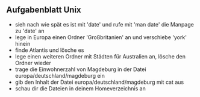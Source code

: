 ## Aufgabenblatt Unix

* sieh nach wie spät es ist mit 'date' und rufe mit 'man date' die Manpage zu 'date' an
* lege in Europa einen Ordner 'Großbritanien' an und verschiebe 'york' hinein
* finde Atlantis und lösche es
* lege einen weiteren Ordner mit Städten für Australien an, lösche den Ordner wieder
* trage die Einwohnerzahl von Magdeburg in der Datei europa/deutschland/magdeburg ein
* gib den Inhalt der Datei europa/deutschland/magdeburg mit cat aus
* schau dir die Dateien in deinem Homeverzeichnis an
